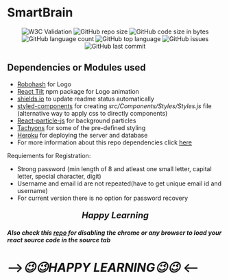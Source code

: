 # SmartBrain
<p align='center'>
    <img alt="W3C Validation" src="https://img.shields.io/w3c-validation/html?targetUrl=https%3A%2F%2Fvijay2249.github.io%2FSmart-Brain%2F">
    <img alt="GitHub repo size" src="https://img.shields.io/github/repo-size/vijay2249/SmartBrainFrontend?style=flat-square">
    <img alt="GitHub code size in bytes" src="https://img.shields.io/github/languages/code-size/vijay2249/SmartBrainFrontend">
    <img alt="GitHub language count" src="https://img.shields.io/github/languages/count/vijay2249/SmartBrainFrontend">
    <img alt="GitHub top language" src="https://img.shields.io/github/languages/top/vijay2249/SmartBrainFrontend">
    <img alt="GitHub issues" src="https://img.shields.io/github/issues/vijay2249/SmartBrainFrontend?style=flat-square">
    <img alt="GitHub last commit" src="https://img.shields.io/github/last-commit/vijay2249/SmartBrainFrontend">
</p>

## Dependencies or Modules used

- [Robohash](https://robohash.org/) for Logo
- [React Tilt](https://www.npmjs.com/package/react-tilt) npm package for Logo animation
- [shields.io](https://shields.io/) to update readme status automatically
- [styled-components](https://styled-components.com/) for creating _src/Components/Styles/Styles.js_ file (alternative way to apply css to directly components)
- [React-particle-js](https://www.npmjs.com/package/react-particles-js) for background particles
- [Tachyons](https://tachyons.io/) for some of the pre-defined styling
- [Heroku](https://www.heroku.com/) for deploying the server and database
- For more information about this repo dependencies click [here](https://github.com/vijay2249/SmartBrainFrontend/network/dependencies)

Requiements for Registration:
    
 - Strong password (min length of 8 and atleast one small letter, capital letter, special character, digit)
 - Username and email id are not repeated(have to get unique email id and username)
 - For current version there is no option for password recovery

<p align='center' style="font-size:20px;"><i><strong>Happy Learning</strong></i></p>

___Also check this [repo](https://github.com/DUMMY-the-BOT//HideSensitiveInformation) for disabling the chrome or any browser to load your react source code in the source tab___

# -->_😉😉HAPPY LEARNING😉😉_ <--
